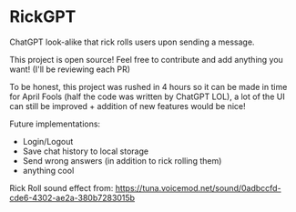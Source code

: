 # RickGPT

ChatGPT look-alike that rick rolls users upon sending a message.

This project is open source! Feel free to contribute and add anything you want! (I'll be reviewing each PR)

To be honest, this project was rushed in 4 hours so it can be made in time for April Fools (half the code was written by ChatGPT LOL), a lot of the UI can still be improved + addition of new features would be nice! 

Future implementations:
- Login/Logout
- Save chat history to local storage
- Send wrong answers (in addition to rick rolling them)
- anything cool


Rick Roll sound effect from: https://tuna.voicemod.net/sound/0adbccfd-cde6-4302-ae2a-380b7283015b